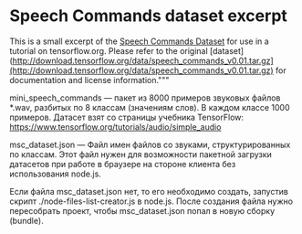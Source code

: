 # Speech Commands dataset excerpt

This is a small excerpt of the [Speech Commands Dataset](https://ai.googleblog.com/2017/08/launching-speech-commands-dataset.html) for use in a tutorial on tensorflow.org. Please refer to the original [dataset](http://download.tensorflow.org/data/speech_commands_v0.01.tar.gz](http://download.tensorflow.org/data/speech_commands_v0.01.tar.gz) for documentation and license information."""

mini_speech_commands — пакет из 8000 примеров звуковых файлов *.wav, разбитых по 8 классам (значениям слов). В каждом классе 1000 примеров.
Датасет взят со страницы учебника TensorFlow: https://www.tensorflow.org/tutorials/audio/simple_audio

msc_dataset.json — Файл имен файлов со звуками, структурированных по классам.
Этот файл нужен для возможности пакетной загрузки датасетов при работе в браузере на стороне клиента без использования node.js.

Если файла msc_dataset.json нет, то его необходимо создать, запустив скрипт ./node-files-list-creator.js в node.js.
После создания файла нужно пересобрать проект, чтобы msc_dataset.json попал в новую сборку (bundle).
